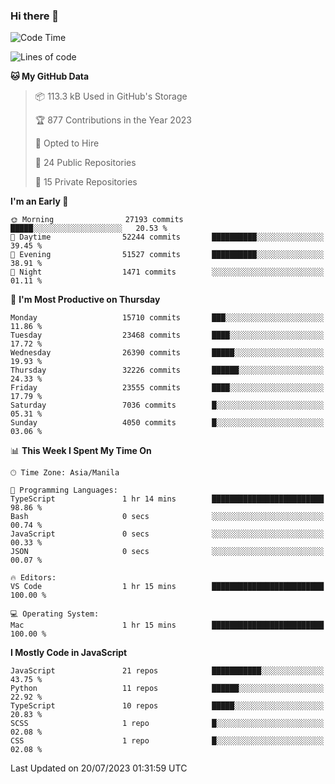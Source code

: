 ### Hi there 👋

<!--START_SECTION:waka-->
![Code Time](http://img.shields.io/badge/Code%20Time-334%20hrs%2050%20mins-blue)

![Lines of code](https://img.shields.io/badge/From%20Hello%20World%20I%27ve%20Written-58.4%20million%20lines%20of%20code-blue)

**🐱 My GitHub Data** 

> 📦 113.3 kB Used in GitHub's Storage 
 > 
> 🏆 877 Contributions in the Year 2023
 > 
> 💼 Opted to Hire
 > 
> 📜 24 Public Repositories 
 > 
> 🔑 15 Private Repositories 
 > 
**I'm an Early 🐤** 

```text
🌞 Morning                27193 commits       █████░░░░░░░░░░░░░░░░░░░░   20.53 % 
🌆 Daytime                52244 commits       ██████████░░░░░░░░░░░░░░░   39.45 % 
🌃 Evening                51527 commits       ██████████░░░░░░░░░░░░░░░   38.91 % 
🌙 Night                  1471 commits        ░░░░░░░░░░░░░░░░░░░░░░░░░   01.11 % 
```
📅 **I'm Most Productive on Thursday** 

```text
Monday                   15710 commits       ███░░░░░░░░░░░░░░░░░░░░░░   11.86 % 
Tuesday                  23468 commits       ████░░░░░░░░░░░░░░░░░░░░░   17.72 % 
Wednesday                26390 commits       █████░░░░░░░░░░░░░░░░░░░░   19.93 % 
Thursday                 32226 commits       ██████░░░░░░░░░░░░░░░░░░░   24.33 % 
Friday                   23555 commits       ████░░░░░░░░░░░░░░░░░░░░░   17.79 % 
Saturday                 7036 commits        █░░░░░░░░░░░░░░░░░░░░░░░░   05.31 % 
Sunday                   4050 commits        █░░░░░░░░░░░░░░░░░░░░░░░░   03.06 % 
```


📊 **This Week I Spent My Time On** 

```text
🕑︎ Time Zone: Asia/Manila

💬 Programming Languages: 
TypeScript               1 hr 14 mins        █████████████████████████   98.86 % 
Bash                     0 secs              ░░░░░░░░░░░░░░░░░░░░░░░░░   00.74 % 
JavaScript               0 secs              ░░░░░░░░░░░░░░░░░░░░░░░░░   00.33 % 
JSON                     0 secs              ░░░░░░░░░░░░░░░░░░░░░░░░░   00.07 % 

🔥 Editors: 
VS Code                  1 hr 15 mins        █████████████████████████   100.00 % 

💻 Operating System: 
Mac                      1 hr 15 mins        █████████████████████████   100.00 % 
```

**I Mostly Code in JavaScript** 

```text
JavaScript               21 repos            ███████████░░░░░░░░░░░░░░   43.75 % 
Python                   11 repos            ██████░░░░░░░░░░░░░░░░░░░   22.92 % 
TypeScript               10 repos            █████░░░░░░░░░░░░░░░░░░░░   20.83 % 
SCSS                     1 repo              █░░░░░░░░░░░░░░░░░░░░░░░░   02.08 % 
CSS                      1 repo              █░░░░░░░░░░░░░░░░░░░░░░░░   02.08 % 
```




 Last Updated on 20/07/2023 01:31:59 UTC
<!--END_SECTION:waka-->
